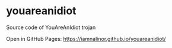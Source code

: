 # youareanidiot
Source code of YouAreAnIdiot trojan

Open in GitHub Pages: https://iamnalinor.github.io/youareanidiot/
